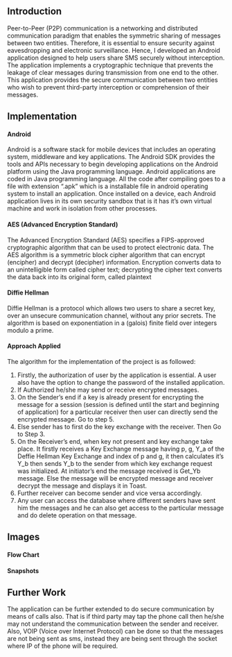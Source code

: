 ## Introduction

Peer-to-Peer (P2P) communication is a networking and distributed communication paradigm that enables the symmetric sharing of messages between two entities. Therefore, it is essential to ensure security against eavesdropping and electronic surveillance. Hence, I developed an Android application designed to help users share SMS securely without interception. The application implements a cryptographic technique that prevents the leakage of clear messages during transmission from one end to the other. This application provides the secure communication between two entities who wish to prevent third-party interception or comprehension of their messages.

## Implementation

#### Android
Android is a software stack for mobile devices that includes an operating system, middleware and key applications. The Android SDK provides the tools and APIs necessary to begin developing applications on the Android platform using the Java programming language. Android applications are coded in Java programming language. All the code after compiling goes to a file with extension “.apk” which is a installable file in android operating system to install an application. Once installed on a device, each Android application lives in its own security sandbox that  is it has it’s own virtual machine and work in isolation from other processes.

#### AES (Advanced Encryption Standard)

The Advanced Encryption Standard (AES) specifies a FIPS-approved cryptographic algorithm that can be used to protect electronic data. The AES algorithm is a symmetric block cipher algorithm that can encrypt (encipher) and decrypt (decipher) information. Encryption converts data to an unintelligible form called cipher text; decrypting the cipher text converts the data back into its original form, called plaintext

#### Diffie Hellman

Diffie Hellman is a protocol which allows two users to share a secret key, over an unsecure communication channel, without any prior secrets. The algorithm is based on exponentiation in a (galois) finite field over integers modulo a prime.

#### Approach Applied

The algorithm for the implementation of the project is as followed:
1. Firstly, the authorization of user by the application is essential. A user also have the option to change the password of the installed application.
2. If Authorized he/she may send or receive encrypted messages.
3. On the Sender’s end if a key is already present for encrypting the message for a session (session is defined until the start and beginning of application) for a particular receiver then user can directly send the encrypted message. Go to step 5.
4. Else sender has to first do the key exchange with the receiver. Then Go to Step 3.
5. On the Receiver’s end, when key not present and key exchange take place. It firstly receives a Key Exchange message having p, g, Y_a of the Deffie Hellman Key Exchange and index of p and g, it then calculates it’s Y_b then sends Y_b to the sender from which key exchange request was initialized. At initiator’s end the message received is Get_Yb message. Else the message will be encrypted message and receiver decrypt the message and displays it in Toast.
6. Further receiver can become sender and vice versa accordingly.
7. Any user can access the database where different senders have sent him the messages and he can also get access to the particular message and do delete operation on that message.

## Images

#### Flow Chart

#### Snapshots


## Further Work
The application can be further extended to do secure communication by means of calls also. That is if third party may tap the phone call then he/she may not understand the communication between the sender and receiver. Also, VOIP (Voice over Internet Protocol) can be done so that the messages are not being sent as sms, instead they are being sent through the socket where IP of the phone will be required.   

